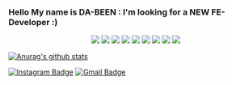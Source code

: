 ### Hello My name is DA-BEEN : I'm looking for a NEW FE-Developer :)


<div align="center">
 <img src="https://img.shields.io/badge/JavaScript-F7DF1E?style=flat-square&logo=JavaScript&logoColor=white"/>
 <img src="https://img.shields.io/badge/TypeScript-3178C6?style=flat-square&logo=TypeScript&logoColor=white"/>
 <img src="https://img.shields.io/badge/React-61DAFB?style=flat-square&logo=React&logoColor=black"/>
 <img src="https://img.shields.io/badge/HTML5-E34F26?style=flat-square&logo=HTML5&logoColor=white"/>
 <img src="https://img.shields.io/badge/CSS3-1572B6?style=flat-square&logo=CSS3&logoColor=white"/>
 <img src="https://img.shields.io/badge/Sass-CC6699?style=flat-square&logo=Sass&logoColor=white"/>
 <img src="https://img.shields.io/badge/Bootstrap-7952B3?style=flat-square&logo=Bootstrap&logoColor=white"/>
 <img src="https://img.shields.io/badge/Webpack-8DD6F9?style=flat-square&logo=Webpack&logoColor=white"/>
 <img src="https://img.shields.io/badge/Adobe-FF0000?style=flat-square&logo=Adobe&logoColor=white"/>
</div>

[![Anurag's github stats](https://github-readme-stats.vercel.app/api/top-langs/?username=anuraghazra&layout=compact)](https://github.com/anuraghazra/github-readme-stats)

[![Instagram Badge](https://img.shields.io/badge-Instagram-E4405F?style=flat-square&logo=Instagram&logoColor=white&link=https://www.instagram.com/on_db)](https://www.instagram.com/on_db)</a>
[![Gmail Badge](https://img.shields.io/badge/Gmail-d14836?style=flat-square&logo=Gmail&logoColor=white&link=mailto:hobak0278@gmail.com)](mailto:hobak0278@gmail.com)
